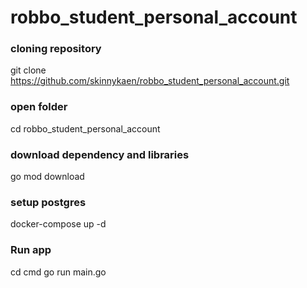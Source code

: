 # robbo_student_personal_account

### cloning repository
git clone https://github.com/skinnykaen/robbo_student_personal_account.git
### open folder
cd robbo_student_personal_account
### download dependency and libraries 
go mod download
### setup postgres
docker-compose up -d
### Run app
cd cmd
go run main.go